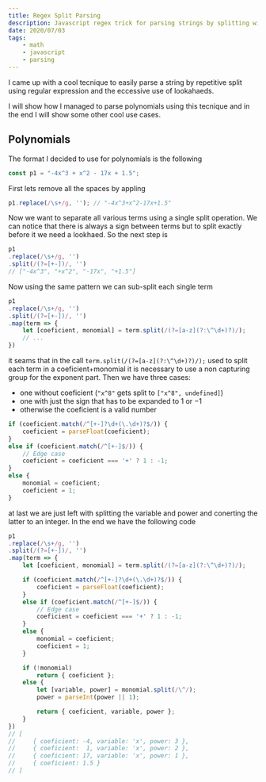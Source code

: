 ```yaml
---
title: Regex Split Parsing
description: Javascript regex trick for parsing strings by splitting with lookahaeds
date: 2020/07/03
tags: 
    - math
    - javascript
    - parsing
---
```


I came up with a cool tecnique to easily parse a string by repetitive split using regular expression and the eccessive use of lookahaeds. 

I will show how I managed to parse polynomials using this tecnique and in the end I will show some other cool use cases.

## Polynomials

The format I decided to use for polynomials is the following

```js
const p1 = "-4x^3 + x^2 - 17x + 1.5";
```

First lets remove all the spaces by appling 

```js
p1.replace(/\s+/g, ''); // "-4x^3+x^2-17x+1.5"
```

Now we want to separate all various terms using a single split operation. We can notice that there is always a sign between terms but to split exactly before it we need a lookhaed. So the next step is

<!-- Let first define a regex for matching all the terms, so anything from `x` to `-1.23y^3`. Let's use something like the following -->

<!-- $$
\underbrace{\texttt{[-+]?}}_{\text{sign}} \,
\texttt{(} \,
\underbrace{\texttt{\textbackslash d+(\textbackslash.\textbackslash d+)?[a-z]}}_{\text{var and coeficient}} \,
\texttt{|} \,
\underbrace{\texttt{[a-z]}}_{\text{only var}} \,
\texttt{|} \,
\underbrace{\texttt{\textbackslash d+(\textbackslash.\textbackslash d+)?}}_{\text{only coeficient}} \,
\texttt{)} \,
\underbrace{\texttt{(\textbackslash\verb!^!\textbackslash d+)?}}_{\text{power}}
$$  -->


<!-- the only thing to comment here is that the three cases for the var and coeficient is necessary as only using `(\d+(\.\d+)?)?[a-z]?` matches also the empty string we don't want that. We can now split a polynomial using the previous regex wrapped in a lookahaed pattern to only split at polynomial boundaries -->

```js
p1
.replace(/\s+/g, '')
.split(/(?=[+-])/, '')   
// ["-4x^3", "+x^2", "-17x", "+1.5"]
```

Now using the same pattern we can sub-split each single term

```js
p1
.replace(/\s+/g, '')
.split(/(?=[+-])/, '')   
.map(term => {
    let [coeficient, monomial] = term.split(/(?=[a-z](?:\^\d+)?)/);
    // ...
})
```

it seams that in the call `term.split(/(?=[a-z](?:\^\d+)?)/);` used to split each term in a coeficient+monomial it is necessary to use a non capturing group for the exponent part. Then we have three cases: 

- one without coeficient (`"x^8"` gets split to `["x^8", undefined]`)
- one with just the sign that has to be expanded to $1$ or $-1$
- otherwise the coeficient is a valid number

```js
if (coeficient.match(/^[+-]?\d+(\.\d+)?$/)) {
    coeficient = parseFloat(coeficient);
}
else if (coeficient.match(/^[+-]$/)) {
    // Edge case
    coeficient = coeficient === '+' ? 1 : -1;
}
else {
    monomial = coeficient;
    coeficient = 1;
}
```

at last we are just left with splitting the variable and power and conerting the latter to an integer. In the end we have the following code

```js
p1
.replace(/\s+/g, '')
.split(/(?=[+-])/, '')   
.map(term => {
    let [coeficient, monomial] = term.split(/(?=[a-z](?:\^\d+)?)/);

    if (coeficient.match(/^[+-]?\d+(\.\d+)?$/)) {
        coeficient = parseFloat(coeficient);
    }
    else if (coeficient.match(/^[+-]$/)) {
        // Edge case
        coeficient = coeficient === '+' ? 1 : -1;
    }
    else {
        monomial = coeficient;
        coeficient = 1;
    }

    if (!monomial)
        return { coeficient };
    else {
        let [variable, power] = monomial.split(/\^/);
        power = parseInt(power || 1);

        return { coeficient, variable, power };
    }
})
// [
//     { coeficient: -4, variable: 'x', power: 3 }, 
//     { coeficient:  1, variable: 'x', power: 2 }, 
//     { coeficient: 17, variable: 'x', power: 1 }, 
//     { coeficient: 1.5 }
// ]
```